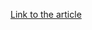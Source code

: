 [Link to the article](https://talent-jump.com/article/2020/02/17/CLAMBLING-A-New-Backdoor-Base-On-Dropbox-en/)
